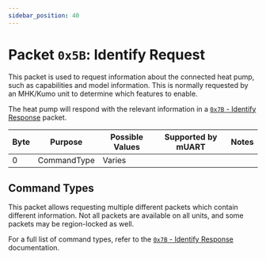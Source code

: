 ```yaml
---
sidebar_position: 40
---
```


# Packet `0x5B`: Identify Request

This packet is used to request information about the connected heat pump, such as capabilities and model information. This is
normally requested by an MHK/Kumo unit to determine which features to enable.

The heat pump will respond with the relevant information in a [`0x7B` - Identify Response][identify-response] packet.

| Byte | Purpose      | Possible Values | Supported by mUART | Notes |
|------|--------------|-----------------|--------------------|-------|
| 0    | CommandType  | Varies          |                    |       |

## Command Types

This packet allows requesting multiple different packets which contain different information. Not all packets are available
on all units, and some packets may be region-locked as well.

For a full list of command types, refer to the [`0x7B` - Identify Response][identify-response] documentation.

[identify-response]: 0x7B-identify-response
